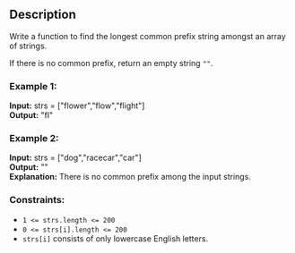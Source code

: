 ## Description

Write a function to find the longest common prefix string amongst an array of strings.

If there is no common prefix, return an empty string `""`.

### Example 1:

**Input:** strs = ["flower","flow","flight"]  
**Output:** "fl"  

### Example 2:

**Input:** strs = ["dog","racecar","car"]  
**Output:** ""  
**Explanation:** There is no common prefix among the input strings.  

### Constraints:

- `1 <= strs.length <= 200`
- `0 <= strs[i].length <= 200`
- `strs[i]` consists of only lowercase English letters.
